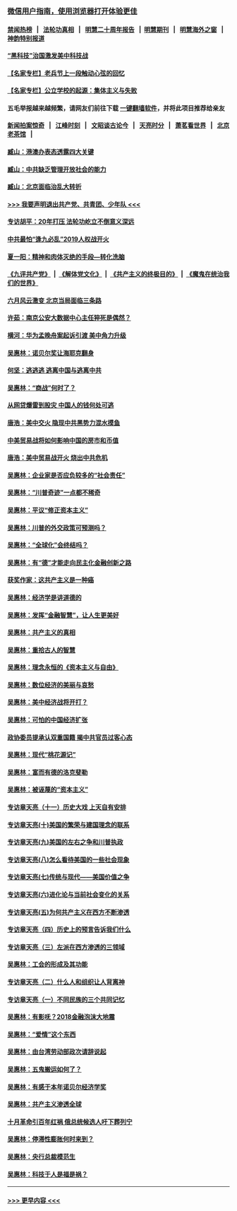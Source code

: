 ### [微信用户指南，使用浏览器打开体验更佳](https://github.com/gfw-breaker/banned-news1/blob/master/indexes/wechat-guide.md?t=0)
#### [禁闻热榜](热点新闻.md?t=0)  &nbsp;&nbsp;|&nbsp;&nbsp; [法轮功真相](https://github.com/gfw-breaker/truth/blob/master/README.md?t=0) &nbsp;&nbsp;|&nbsp;&nbsp; [明慧二十周年报告](https://github.com/gfw-breaker/mh-reports/blob/master/README.md?t=0) &nbsp;&nbsp;|&nbsp;&nbsp;[明慧期刊](https://github.com/gfw-breaker/mh-qikan) &nbsp;&nbsp;|&nbsp;&nbsp; [明慧海外之窗](https://github.com/gfw-breaker/mh-news/blob/master/README.md?t=0) &nbsp;&nbsp;|&nbsp;&nbsp; [神韵特别报道](https://github.com/gfw-breaker/mh-news/blob/master/shenyun.md?t=0)
#### [“黑科技”治国激发美中科技战](../pages/nsc423/n11638056.md?t=02080255) 
#### [【名家专栏】老兵节上一段触动心弦的回忆](../pages/nsc423/n11646016.md?t=02080255) 
#### [【名家专栏】公立学校的起源：集体主义与失败](../pages/nsc423/n11601833.md?t=02080255) 
#### 五毛举报越来越频繁，请网友们前往下载 [一键翻墙软件](https://github.com/gfw-breaker/ssr-accounts)，并将此项目推荐给亲友
#### [新闻拍案惊奇](https://github.com/gfw-breaker/banned-news1/blob/master/pages/link4.md) &nbsp;&nbsp;|&nbsp;&nbsp; [江峰时刻](https://github.com/gfw-breaker/banned-news1/blob/master/pages/link4.md) &nbsp;&nbsp;|&nbsp;&nbsp; [文昭谈古论今](https://github.com/gfw-breaker/banned-news1/blob/master/pages/link4.md) &nbsp;&nbsp;|&nbsp;&nbsp; [天亮时分](https://github.com/gfw-breaker/banned-news1/blob/master/pages/link4.md) &nbsp;&nbsp;|&nbsp;&nbsp; [萧茗看世界](https://github.com/gfw-breaker/banned-news1/blob/master/pages/link4.md) &nbsp;&nbsp;|&nbsp;&nbsp; [北京老茶馆](https://github.com/gfw-breaker/banned-news1/blob/master/pages/link4.md) &nbsp;&nbsp;|&nbsp;&nbsp; 
#### [臧山：港澳办表态透露四大关键](../pages/nsc423/n11421628.md?t=02080255) 
#### [臧山：中共缺乏管理开放社会的能力](../pages/nsc423/n11407457.md?t=02080255) 
#### [臧山：北京面临治乱大转折](../pages/nsc423/n11406895.md?t=02080255) 
#### [>>> 我要声明退出共产党、共青团、少年队 <<<](https://github.com/begood0513/goodnews/blob/master/quit/letter.md) 
#### [专访胡平：20年打压 法轮功屹立不倒意义深远](../pages/nsc423/n11398800.md?t=02080255) 
#### [中共最怕“逢九必乱”2019人权战开火](../pages/nsc423/n11385248.md?t=02080255) 
#### [夏一阳：精神和肉体灭绝的手段—转化洗脑](../pages/nsc423/n11368250.md?t=02080255) 
#### [《九评共产党》](https://github.com/begood0513/9ping.md/blob/master/README.md) &nbsp;|&nbsp; [《解体党文化》](../../../../jtdwh.md/blob/master/README.md)  &nbsp;|&nbsp; [《共产主义的终极目的》](../../../../gczydzjmd.md/blob/master/README.md) &nbsp;|&nbsp; [《魔鬼在统治我们的世界》](../../../../mgztzwmdsj.md/blob/master/README.md) 
#### [六月风云激变 北京当局面临三条路](../pages/nsc423/n11313668.md?t=02080255) 
#### [许茹：南京公安大数据中心主任猝死是偶然？](../pages/nsc423/n11064744.md?t=02080255) 
#### [横河：华为孟晚舟案起诉引渡 美中角力升级](../pages/nsc423/n11027230.md?t=02080255) 
#### [吴惠林：诺贝尔奖让海耶克翻身](../pages/nsc423/n10890049.md?t=02080255) 
#### [何坚：逃逃逃 逃离中国与逃离中共](../pages/nsc423/n10592891.md?t=02080255) 
#### [吴惠林：“商战”何时了？](../pages/nsc423/n10573558.md?t=02080255) 
#### [从网贷爆雷到股灾 中国人的钱何处可逃](../pages/nsc423/n10572800.md?t=02080255) 
#### [唐浩：美中交火 隐现中共黑势力混水摸鱼](../pages/nsc423/n10544040.md?t=02080255) 
#### [中美贸易战将如何影响中国的房市和币值](../pages/nsc423/n10543697.md?t=02080255) 
#### [唐浩：美中贸易战开火 烧出中共危机](../pages/nsc423/n10540126.md?t=02080255) 
#### [吴惠林：企业家是否应负较多的“社会责任”](../pages/nsc423/n10535022.md?t=02080255) 
#### [吴惠林：“川普奇迹”一点都不稀奇](../pages/nsc423/n10512808.md?t=02080255) 
#### [吴惠林：平议“修正资本主义”](../pages/nsc423/n10495724.md?t=02080255) 
#### [吴惠林：川普的外交政策可预测吗？](../pages/nsc423/n10462387.md?t=02080255) 
#### [吴惠林：“全球化”会终结吗？](../pages/nsc423/n10452838.md?t=02080255) 
#### [吴惠林：有“德”才能走向民主化金融创新之路](../pages/nsc423/n10432292.md?t=02080255) 
#### [获奖作家：这共产主义是一种癌](../pages/nsc423/n10431541.md?t=02080255) 
#### [吴惠林：经济学是讲道德的](../pages/nsc423/n10398014.md?t=02080255) 
#### [吴惠林：发挥“金融智慧”，让人生更美好](../pages/nsc423/n10375019.md?t=02080255) 
#### [吴惠林：共产主义的真相](../pages/nsc423/n10351394.md?t=02080255) 
#### [吴惠林：重拾古人的智慧](../pages/nsc423/n10337691.md?t=02080255) 
#### [吴惠林：理念永恒的《资本主义与自由》](../pages/nsc423/n10316274.md?t=02080255) 
#### [吴惠林：数位经济的美丽与哀愁](../pages/nsc423/n10292946.md?t=02080255) 
#### [吴惠林：美中经济战将开打？](../pages/nsc423/n10258825.md?t=02080255) 
#### [吴惠林：可怕的中国经济扩张](../pages/nsc423/n10219147.md?t=02080255) 
#### [政协委员提承认双重国籍 揭中共官员过客心态](../pages/nsc423/n10208809.md?t=02080255) 
#### [吴惠林：现代“桃花源记”](../pages/nsc423/n10185234.md?t=02080255) 
#### [吴惠林：富而有德的洛克斐勒](../pages/nsc423/n10142264.md?t=02080255) 
#### [吴惠林：被诬蔑的“资本主义”](../pages/nsc423/n10124816.md?t=02080255) 
#### [专访章天亮（十一）历史大戏 上天自有安排](../pages/nsc423/n10094905.md?t=02080255) 
#### [专访章天亮(十)美国的繁荣与建国理念的联系](../pages/nsc423/n10094899.md?t=02080255) 
#### [专访章天亮(九)美国的左右之争和川普执政](../pages/nsc423/n10094889.md?t=02080255) 
#### [专访章天亮(八)怎么看待美国的一些社会现象](../pages/nsc423/n10094857.md?t=02080255) 
#### [专访章天亮(七)传统与现代——美国价值之争](../pages/nsc423/n10093140.md?t=02080255) 
#### [专访章天亮(六)进化论与当前社会变化的关系](../pages/nsc423/n10092036.md?t=02080255) 
#### [专访章天亮(五)为何共产主义在西方不断渗透](../pages/nsc423/n10083620.md?t=02080255) 
#### [专访章天亮（四）历史上的预言告诉我们什么](../pages/nsc423/n10083606.md?t=02080255) 
#### [专访章天亮（三）左派在西方渗透的三领域](../pages/nsc423/n10081115.md?t=02080255) 
#### [吴惠林：工会的形成及其功能](../pages/nsc423/n10080633.md?t=02080255) 
#### [专访章天亮（二）什么人和组织让人背离神](../pages/nsc423/n10076637.md?t=02080255) 
#### [专访章天亮（一）不同民族的三个共同记忆](../pages/nsc423/n10074188.md?t=02080255) 
#### [吴惠林：有影呒？2018金融泡沫大地震](../pages/nsc423/n10040534.md?t=02080255) 
#### [吴惠林：“爱情”这个东西](../pages/nsc423/n10019423.md?t=02080255) 
#### [吴惠林：由台湾劳动部政次请辞说起](../pages/nsc423/n9979679.md?t=02080255) 
#### [吴惠林：五鬼搬运如何了？](../pages/nsc423/n9925338.md?t=02080255) 
#### [吴惠林：有感于本年诺贝尔经济学奖](../pages/nsc423/n9871883.md?t=02080255) 
#### [吴惠林：共产主义渗透全球](../pages/nsc423/n9812748.md?t=02080255) 
#### [十月革命引百年红祸 俄总统候选人吁下葬列宁](../pages/nsc423/n9810182.md?t=02080255) 
#### [吴惠林：停滞性膨胀何时来到？](../pages/nsc423/n9764136.md?t=02080255) 
#### [吴惠林：央行总裁模范生](../pages/nsc423/n9728134.md?t=02080255) 
#### [吴惠林：科技于人是福是祸？](../pages/nsc423/n9672982.md?t=02080255) 

----
#### [ >>> 更早内容 <<< ](../indexes/nsc423-earlier.md)
